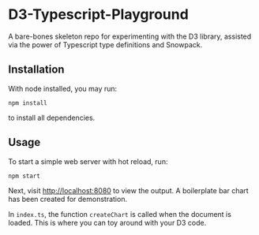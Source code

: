 # D3-Typescript-Playground

A bare-bones skeleton repo for experimenting with the D3 library, assisted via the power of Typescript type definitions and Snowpack.

## Installation

With node installed, you may run:

```console
npm install
```

to install all dependencies.

## Usage

To start a simple web server with hot reload, run:

```console
npm start
```

Next, visit [http://localhost:8080](http://localhost:8080) to view the output. A boilerplate bar chart has been created for demonstration.

In `index.ts`, the function `createChart` is called when the document is loaded. This is where you can toy around with your D3 code.
